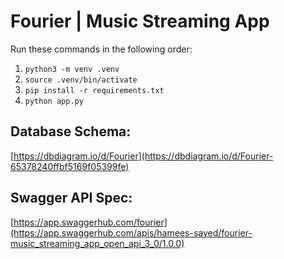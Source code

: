 # Fourier | Music Streaming App

Run these commands in the following order:
1. `python3 -m venv .venv`
2. `source .venv/bin/activate`
3. `pip install -r requirements.txt`
4. `python app.py`

## Database Schema:
[https://dbdiagram.io/d/Fourier](https://dbdiagram.io/d/Fourier-65378240ffbf5169f05399fe)   

## Swagger API Spec:
[https://app.swaggerhub.com/fourier](https://app.swaggerhub.com/apis/hamees-sayed/fourier-music_streaming_app_open_api_3_0/1.0.0)

